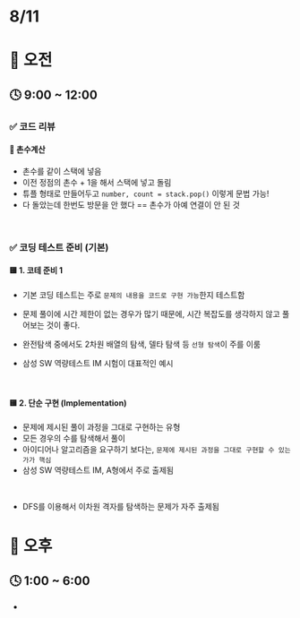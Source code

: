 # 8/11

# 🌇 오전

## 🕓 9:00 ~ 12:00

### ✅ 코드 리뷰

#### 📁 촌수계산

- 촌수를 같이 스택에 넣음
- 이전 정점의 촌수 + 1을 해서 스택에 넣고 돌림
- 튜플 형태로 만들어두고 `number, count = stack.pop()` 이렇게 문법 가능!
- 다 돌았는데 한번도 방문을 안 했다 == 촌수가 아예 연결이 안 된 것

<br>



### ✅ 코딩 테스트 준비 (기본)

 #### 🟨 1. 코테 준비 1

- 기본 코딩 테스트는 주로 `문제의 내용을 코드로 구현 가능`한지 테스트함

- 문제 풀이에 시간 제한이 없는 경우가 많기 때문에, 시간 복잡도를 생각하지 않고 풀어보는 것이 좋다.
- 완전탐색 중에서도 2차원 배열의 탐색, 델타 탐색 등 `선형 탐색`이 주를 이룸
- 삼성 SW 역량테스트 IM 시험이 대표적인 예시

<br>



#### 🟨 2. 단순 구현 (Implementation)

- 문제에 제시된 풀이 과정을 그대로 구현하는 유형
- 모든 경우의 수를 탐색해서 풀이
- 아이디어나 알고리즘을 요구하기 보다는, `문제에 제시된 과정을 그대로 구현할 수 있는가가 핵심`
- 삼성 SW 역량테스트 IM, A형에서 주로 출제됨

<br>



- DFS를 이용해서 이차원 격자를 탐색하는 문제가 자주 출제됨


# 🌆 오후

## 🕓 1:00 ~ 6:00

- 
